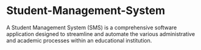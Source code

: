 # Student-Management-System

A Student Management System (SMS) is a comprehensive software application designed to streamline and automate the various administrative and academic processes within an educational institution.
